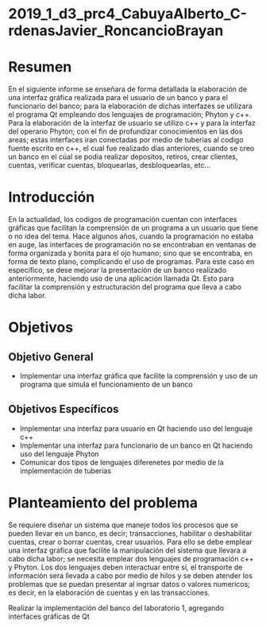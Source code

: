 # 2019_1_d3_prc4_CabuyaAlberto_C-rdenasJavier_RoncancioBrayan
# Resumen
En el siguiente informe se enseñara de forma detallada la elaboración de una interfaz gráfica realizada para el usuario de un banco y para el funcionario del banco; para la elaboración de dichas interfazes se utilizara el programa Qt empleando dos lenguajes de programación; Phyton y c++. Para la elaboración de la interfaz de usuario se utilizo c++ y para la interfaz del operario Phyton; con el fin de profundizar conocimientos en las dos areas; estas interfaces iran conectadas por medio de tuberias al codigo fuente escrito en c++, el cual fue realizado días anteriores, cuando se creo un banco en el cúal se podia realizar depositos, retiros, crear clientes, cuentas, verificar cuentas, bloquearlas, desbloquearlas, etc...
# Introducción
En la actualidad, los codigos de programación cuentan con interfaces gráficas que facilitan la comprensión de un programa a un usuario que tiene o no idea del tema. Hace algunos años, cuando la programación no estaba en auge, las interfaces de programación no se encontraban en ventanas de forma organizada y bonita para el ojo humano; sino que se encontraba, en forma de texto plano, complicando el uso de programas. Para este caso en especifico, se dese mejorar la presentación de un banco realizado anteriormente, haciendo uso de una aplicación llamada Qt. Esto para facilitar la comprensión y estructuración del programa que lleva a cabo dicha labor. 
# Objetivos
## Objetivo General
* Implementar una interfaz gráfica que facilite la comprensión y uso de un programa que simula el funcionamiento de un banco
## Objetivos Específicos
* Implementar una interfaz para usuario en Qt haciendo uso del lenguaje c++ 
* Implementar una interfaz para funcionario de un banco en Qt haciendo uso del lenguaje Phyton
* Comunicar dos tipos de lenguajes diferenetes por medio de la implementación de tuberias
# Planteamiento del problema
Se requiere diseñar un sistema que maneje todos los procesos que se pueden llevar en un banco, es decir; transacciones, habilitar o deshabilitar cuentas, crear o borrar cuentas, crear usuarios. Para ello se debe emplear una interfaz gráfica que facilite la manipulación del sistema que llevara a cabo dicha labor; se necesita emplear dos lenguajes de programación c++ y Phyton. Los dos lenguajes deben interactuar entre sí, el transporte de información sera llevada a cabo por medio de hilos y se deben atender los problemas que se puedan presentar al ingrsar datos o valores numericos; es decir, en la elaboración de cuentas y en las transacciones.

Realizar la implementación del banco del laboratorio 1, agregando interfaces gráficas de Qt
